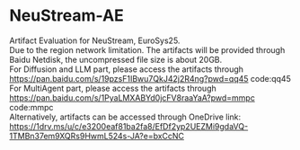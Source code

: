 # NeuStream-AE
Artifact Evaluation for NeuStream, EuroSys25.  
Due to the region network limitation. The artifacts will be provided through Baidu Netdisk, the uncompressed file size is about 20GB.  
For Diffusion and LLM part, please access the artifacts through https://pan.baidu.com/s/19pzsF1IBwu7QkJ42j2R4ng?pwd=qq45 code:qq45  
For MultiAgent part, please access the artifacts through https://pan.baidu.com/s/1PyaLMXABYd0jcFV8raaYaA?pwd=mmpc code:mmpc  
Alternatively, artifacts can be accessed through OneDrive link: https://1drv.ms/u/c/e3200eaf81ba2fa8/EfDf2yp2UEZMi9gdaVQ-1TMBn37em9XQRs9HwmL524s-JA?e=bxCcNC
